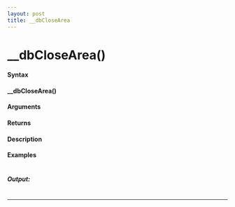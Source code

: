 ```yaml
---
layout: post
title: __dbCloseArea
---
```


# __dbCloseArea()


#### Syntax

#### __dbCloseArea()

#### Arguments

#### Returns

#### Description

#### Examples

```

```

##### Output:

```

```

---